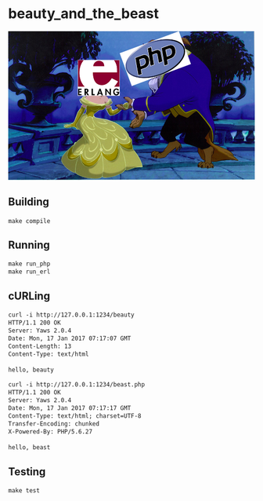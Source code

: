 # beauty_and_the_beast

![](./beauty_and_the_beast.png)

## Building
```
make compile
```

## Running
```
make run_php
make run_erl
```

## cURLing
```
curl -i http://127.0.0.1:1234/beauty
HTTP/1.1 200 OK
Server: Yaws 2.0.4
Date: Mon, 17 Jan 2017 07:17:07 GMT
Content-Length: 13
Content-Type: text/html

hello, beauty
```

```
curl -i http://127.0.0.1:1234/beast.php
HTTP/1.1 200 OK
Server: Yaws 2.0.4
Date: Mon, 17 Jan 2017 07:17:17 GMT
Content-Type: text/html; charset=UTF-8
Transfer-Encoding: chunked
X-Powered-By: PHP/5.6.27

hello, beast
```

## Testing
```
make test
```
